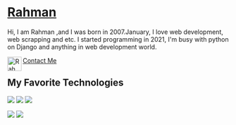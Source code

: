 # <a href="https://github.com/Temsar-626">Rahman </a>

Hi, I am Rahman ,and I was born in 2007.January, I love web development, web scrapping and etc. I started programming in 2021, I'm busy with python on Django and anything in web development world.

<a href="https://t.me/Temsar_ap">
	<img align="left" alt="Rahman | Telegram" width="32px" src="https://upload.wikimedia.org/wikipedia/commons/thumb/8/83/Telegram_2019_Logo.svg/1200px-Telegram_2019_Logo.svg.png" /> Contact Me
</a>
<br>

## My Favorite Technologies
![](https://img.shields.io/badge/OS-Linux-informational?style=flat&logo=linux&logoColor=white&color=informational)
![](https://img.shields.io/badge/Editor-VsCode-informational?style=flat&logo=visual-studio-code&logoColor=white&color=informational)
![](https://img.shields.io/badge/Code-Python-informational?style=flat&logo=python&logoColor=white&color=informational)

![](https://github-readme-stats.vercel.app/api/top-langs/?username=Temsar-626&count_private=true&layout=compact&theme=transparent)
![](https://github-readme-stats.vercel.app/api?username=Temsar-626&show_icons=true&count_private=true&theme=transparent)
